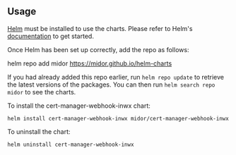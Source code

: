 ## Usage

[Helm](https://helm.sh) must be installed to use the charts.  Please refer to
Helm's [documentation](https://helm.sh/docs) to get started.

Once Helm has been set up correctly, add the repo as follows:

  helm repo add midor https://midor.github.io/helm-charts

If you had already added this repo earlier, run `helm repo update` to retrieve
the latest versions of the packages.  You can then run `helm search repo
midor` to see the charts.

To install the cert-manager-webhook-inwx chart:

    helm install cert-manager-webhook-inwx midor/cert-manager-webhook-inwx

To uninstall the chart:

    helm uninstall cert-manager-webhook-inwx
